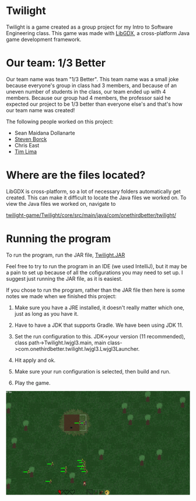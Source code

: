 # Twilight
Twilight is a game created as a group project for my Intro to Software Engineering class. This game was made with [LibGDX](https://libgdx.com/), a cross-platform Java game development framework.

# Our team: 1/3 Better
Our team name was team "1/3 Better". This team name was a small joke because everyone's group in class had 3 members, and because of an uneven number of students in the class, our team ended up with 4 members. Because our group had 4 members, the professor said he expected our project to be 1/3 better than everyone else's and that's how our team name was created!

The following people worked on this project:
* Sean Maidana Dollanarte
* [Steven Borck](https://github.com/StevenBorck)
* Chris East
* [Tim Lima](https://github.com/tlima2019)


# Where are the files located? 
LibGDX is cross-platform, so a lot of necessary folders automatically get created. This can make it difficult to locate the Java files we worked on. To view the Java files we worked on, navigate to 

[twilight-game/Twilight/core/src/main/java/com/onethirdbetter/twilight/](https://github.com/gcmaidana/twilight-game/tree/master/Twilight/core/src/main/java/com/onethirdbetter/twilight)

# Running the program
To run the program, run the JAR file, [Twilight.JAR](https://github.com/gcmaidana/twilight-game/blob/master/Twilight.jar)

Feel free to try to run the program in an IDE (we used IntelliJ), but it may be a pain to set up because of all the cofigurations you may need to set up.
I suggest just running the JAR file, as it is easiest.

If you chose to run the program, rather than the JAR file then here is some notes we made when we finished this project:

1. Make sure you have a JRE installed, it doesn't really matter which one, just as long as you have it.

2. Have to have a JDK that supports Gradle. We have been using JDK 11.
  
3. Set the run configuration to this. JDK->your version (11 recommended), class path->Twilight.lwjgl3.main, main class->com.onethirdbetter.twilight.lwjgl3.Lwjgl3Launcher.

4. Hit apply and ok.

5. Make sure your run configuration is selected, then build and run.

6. Play the game.


![Screenshot](2b1b185858d7cd6a89a3cb0b5c1cbcbd.png)

